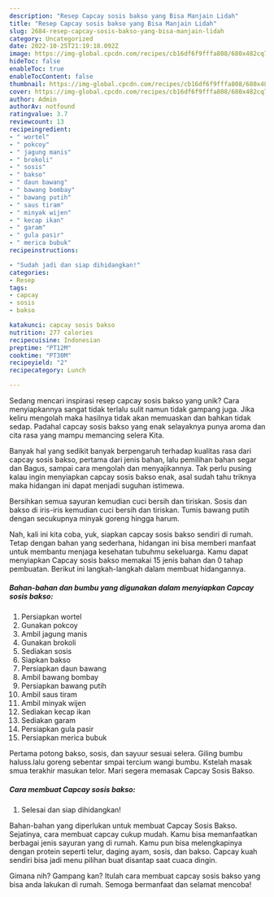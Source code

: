 ```yaml
---
description: "Resep Capcay sosis bakso yang Bisa Manjain Lidah"
title: "Resep Capcay sosis bakso yang Bisa Manjain Lidah"
slug: 2684-resep-capcay-sosis-bakso-yang-bisa-manjain-lidah
category: Uncategorized
date: 2022-10-25T21:19:18.092Z
image: https://img-global.cpcdn.com/recipes/cb16df6f9fffa808/680x482cq70/capcay-sosis-bakso-foto-resep-utama.jpg
hideToc: false
enableToc: true
enableTocContent: false
thumbnail: https://img-global.cpcdn.com/recipes/cb16df6f9fffa808/680x482cq70/capcay-sosis-bakso-foto-resep-utama.jpg
cover: https://img-global.cpcdn.com/recipes/cb16df6f9fffa808/680x482cq70/capcay-sosis-bakso-foto-resep-utama.jpg
author: Admin
authorAv: notfound
ratingvalue: 3.7
reviewcount: 13
recipeingredient:
- " wortel"
- " pokcoy"
- " jagung manis"
- " brokoli"
- " sosis"
- " bakso"
- " daun bawang"
- " bawang bombay"
- " bawang putih"
- " saus tiram"
- " minyak wijen"
- " kecap ikan"
- " garam"
- " gula pasir"
- " merica bubuk"
recipeinstructions:

- "Sudah jadi dan siap dihidangkan!"
categories:
- Resep
tags:
- capcay
- sosis
- bakso

katakunci: capcay sosis bakso 
nutrition: 277 calories
recipecuisine: Indonesian
preptime: "PT12M"
cooktime: "PT30M"
recipeyield: "2"
recipecategory: Lunch

---
```





Sedang mencari inspirasi resep capcay sosis bakso yang unik? Cara menyiapkannya sangat tidak terlalu sulit namun tidak gampang juga. Jika keliru mengolah maka hasilnya tidak akan memuaskan dan bahkan tidak sedap. Padahal capcay sosis bakso yang enak selayaknya punya aroma dan cita rasa yang mampu memancing selera Kita.





Banyak hal yang sedikit banyak berpengaruh terhadap kualitas rasa dari capcay sosis bakso, pertama dari jenis bahan, lalu pemilihan bahan segar dan Bagus, sampai cara mengolah dan menyajikannya. Tak perlu pusing kalau ingin menyiapkan capcay sosis bakso enak,      asal sudah tahu triknya maka hidangan ini dapat menjadi suguhan istimewa.














Bersihkan semua sayuran kemudian cuci bersih dan tiriskan. Sosis dan bakso di iris-iris kemudian cuci bersih dan tiriskan. Tumis bawang putih dengan secukupnya minyak goreng hingga harum.






Nah, kali ini kita coba, yuk, siapkan capcay sosis bakso sendiri di rumah. Tetap dengan bahan yang sederhana, hidangan ini bisa memberi manfaat untuk membantu menjaga kesehatan tubuhmu sekeluarga. Kamu dapat menyiapkan Capcay sosis bakso memakai 15 jenis bahan dan 0 tahap pembuatan. Berikut ini langkah-langkah dalam membuat hidangannya.

<!--inarticleads1-->

##### Bahan-bahan dan bumbu yang digunakan dalam menyiapkan Capcay sosis bakso:

1. Persiapkan  wortel
1. Gunakan  pokcoy
1. Ambil  jagung manis
1. Gunakan  brokoli
1. Sediakan  sosis
1. Siapkan  bakso
1. Persiapkan  daun bawang
1. Ambil  bawang bombay
1. Persiapkan  bawang putih
1. Ambil  saus tiram
1. Ambil  minyak wijen
1. Sediakan  kecap ikan
1. Sediakan  garam
1. Persiapkan  gula pasir
1. Persiapkan  merica bubuk


Pertama potong bakso, sosis, dan sayuur sesuai selera. Giling bumbu haluss.lalu goreng sebentar smpai tercium wangi bumbu. Kstelah masak smua terakhir masukan telor. Mari segera memasak Capcay Sosis Bakso. 

<!--inarticleads2-->

##### Cara membuat Capcay sosis bakso:


1. Selesai dan siap dihidangkan!

Bahan-bahan yang diperlukan untuk membuat Capcay Sosis Bakso. Sejatinya, cara membuat capcay cukup mudah. Kamu bisa memanfaatkan berbagai jenis sayuran yang di rumah. Kamu pun bisa melengkapinya dengan protein seperti telur, daging ayam, sosis, dan bakso. Capcay kuah sendiri bisa jadi menu pilihan buat disantap saat cuaca dingin. 

Gimana nih? Gampang kan? Itulah cara membuat capcay sosis bakso yang bisa anda lakukan di rumah. Semoga bermanfaat dan selamat mencoba!
